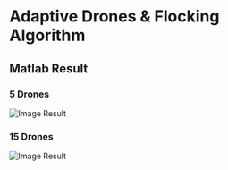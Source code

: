 # Adaptive Drones & Flocking Algorithm
## Matlab Result
### 5 Drones
![Image Result](result.png.jpg)

### 15 Drones
![Image Result](15_drones.png.jpg)